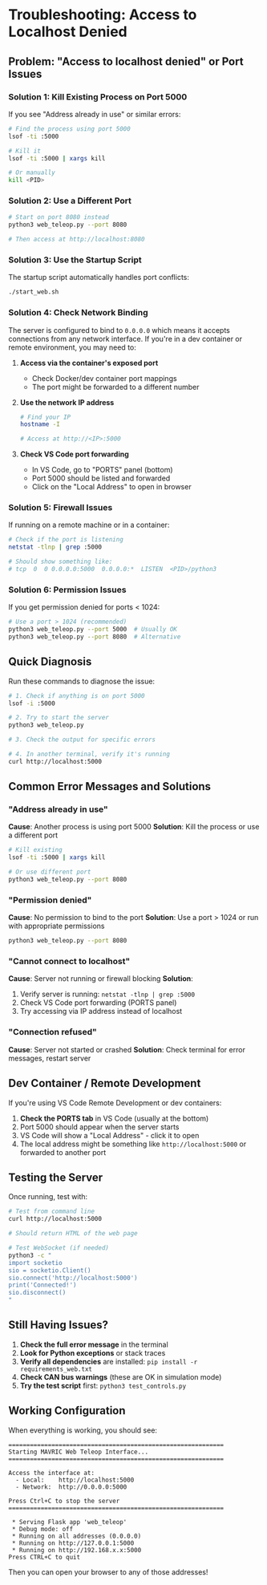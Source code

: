 # Troubleshooting: Access to Localhost Denied

## Problem: "Access to localhost denied" or Port Issues

### Solution 1: Kill Existing Process on Port 5000

If you see "Address already in use" or similar errors:

```bash
# Find the process using port 5000
lsof -ti :5000

# Kill it
lsof -ti :5000 | xargs kill

# Or manually
kill <PID>
```

### Solution 2: Use a Different Port

```bash
# Start on port 8080 instead
python3 web_teleop.py --port 8080

# Then access at http://localhost:8080
```

### Solution 3: Use the Startup Script

The startup script automatically handles port conflicts:

```bash
./start_web.sh
```

### Solution 4: Check Network Binding

The server is configured to bind to `0.0.0.0` which means it accepts connections from any network interface. If you're in a dev container or remote environment, you may need to:

1. **Access via the container's exposed port**
   - Check Docker/dev container port mappings
   - The port might be forwarded to a different number

2. **Use the network IP address**
   ```bash
   # Find your IP
   hostname -I
   
   # Access at http://<IP>:5000
   ```

3. **Check VS Code port forwarding**
   - In VS Code, go to "PORTS" panel (bottom)
   - Port 5000 should be listed and forwarded
   - Click on the "Local Address" to open in browser

### Solution 5: Firewall Issues

If running on a remote machine or in a container:

```bash
# Check if the port is listening
netstat -tlnp | grep :5000

# Should show something like:
# tcp  0  0 0.0.0.0:5000  0.0.0.0:*  LISTEN  <PID>/python3
```

### Solution 6: Permission Issues

If you get permission denied for ports < 1024:

```bash
# Use a port > 1024 (recommended)
python3 web_teleop.py --port 5000  # Usually OK
python3 web_teleop.py --port 8080  # Alternative
```

## Quick Diagnosis

Run these commands to diagnose the issue:

```bash
# 1. Check if anything is on port 5000
lsof -i :5000

# 2. Try to start the server
python3 web_teleop.py

# 3. Check the output for specific errors

# 4. In another terminal, verify it's running
curl http://localhost:5000
```

## Common Error Messages and Solutions

### "Address already in use"
**Cause**: Another process is using port 5000
**Solution**: Kill the process or use a different port

```bash
# Kill existing
lsof -ti :5000 | xargs kill

# Or use different port
python3 web_teleop.py --port 8080
```

### "Permission denied"
**Cause**: No permission to bind to the port
**Solution**: Use a port > 1024 or run with appropriate permissions

```bash
python3 web_teleop.py --port 8080
```

### "Cannot connect to localhost"
**Cause**: Server not running or firewall blocking
**Solution**: 
1. Verify server is running: `netstat -tlnp | grep :5000`
2. Check VS Code port forwarding (PORTS panel)
3. Try accessing via IP address instead of localhost

### "Connection refused"
**Cause**: Server not started or crashed
**Solution**: Check terminal for error messages, restart server

## Dev Container / Remote Development

If you're using VS Code Remote Development or dev containers:

1. **Check the PORTS tab** in VS Code (usually at the bottom)
2. Port 5000 should appear when the server starts
3. VS Code will show a "Local Address" - click it to open
4. The local address might be something like `http://localhost:5000` or forwarded to another port

## Testing the Server

Once running, test with:

```bash
# Test from command line
curl http://localhost:5000

# Should return HTML of the web page

# Test WebSocket (if needed)
python3 -c "
import socketio
sio = socketio.Client()
sio.connect('http://localhost:5000')
print('Connected!')
sio.disconnect()
"
```

## Still Having Issues?

1. **Check the full error message** in the terminal
2. **Look for Python exceptions** or stack traces
3. **Verify all dependencies** are installed: `pip install -r requirements_web.txt`
4. **Check CAN bus warnings** (these are OK in simulation mode)
5. **Try the test script** first: `python3 test_controls.py`

## Working Configuration

When everything is working, you should see:

```
============================================================
Starting MAVRIC Web Teleop Interface...
============================================================

Access the interface at:
  - Local:    http://localhost:5000
  - Network:  http://0.0.0.0:5000

Press Ctrl+C to stop the server
============================================================

 * Serving Flask app 'web_teleop'
 * Debug mode: off
 * Running on all addresses (0.0.0.0)
 * Running on http://127.0.0.1:5000
 * Running on http://192.168.x.x:5000
Press CTRL+C to quit
```

Then you can open your browser to any of those addresses!

